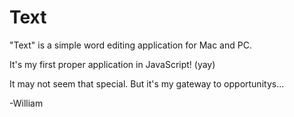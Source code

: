 Text
====

"Text" is a simple word editing application for Mac and PC.

It's my first proper application in JavaScript! (yay)

It may not seem that special. But it's my gateway to opportunitys... 

-William

